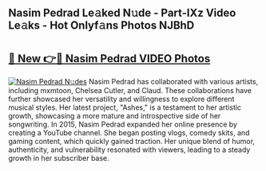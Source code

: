 ## Nasim Pedrad Le𝚊ked N𝚞de - Part-IXz Video Le𝚊ks - Hot Onlyf𝚊ns Photos NJBhD

# <h2><a href="http://ab18478.deff.icu/?id=Nasim+Pedrad">🔗 New 👉🔴 Nasim Pedrad VIDEO Photos</a></h2>

[![Nasim Pedrad N𝚞des](https://i.imgur.com/rIISA9y.gif)](http://ab18478.deff.icu/?id=Nasim+Pedrad)
Nasim Pedrad has collaborated with various artists, including mxmtoon, Chelsea Cutler, and Claud. These collaborations have further showcased her versatility and willingness to explore different musical styles. Her latest project, "Ashes," is a testament to her artistic growth, showcasing a more mature and introspective side of her songwriting. In 2015, Nasim Pedrad expanded her online presence by creating a YouTube channel. She began posting vlogs, comedy skits, and gaming content, which quickly gained traction. Her unique blend of humor, authenticity, and vulnerability resonated with viewers, leading to a steady growth in her subscriber base.

